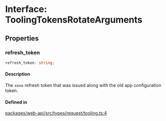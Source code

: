 # Interface: ToolingTokensRotateArguments

## Properties

### refresh\_token

```ts
refresh_token: string;
```

#### Description

The `xoxe` refresh token that was issued along with the old app configuration token.

#### Defined in

[packages/web-api/src/types/request/tooling.ts:4](https://github.com/slackapi/node-slack-sdk/blob/7b348598b763c2b7545d1042b5f0429775cfa62c/packages/web-api/src/types/request/tooling.ts#L4)
